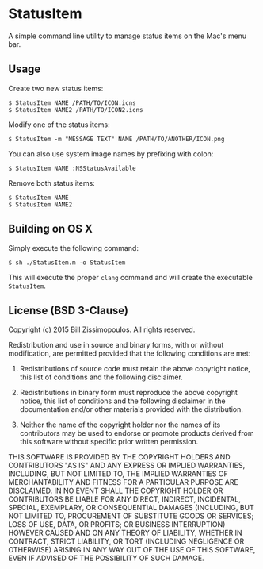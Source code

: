 # StatusItem #

A simple command line utility to manage status items on the Mac's menu bar.

## Usage ##

Create two new status items:
```
$ StatusItem NAME /PATH/TO/ICON.icns
$ StatusItem NAME2 /PATH/TO/ICON2.icns
```

Modify one of the status items:
```
$ StatusItem -m "MESSAGE TEXT" NAME /PATH/TO/ANOTHER/ICON.png
```

You can also use system image names by prefixing with colon:
```
$ StatusItem NAME :NSStatusAvailable
```

Remove both status items:
```
$ StatusItem NAME
$ StatusItem NAME2
```

## Building on OS X ##

Simply execute the following command:
```
$ sh ./StatusItem.m -o StatusItem
```

This will execute the proper `clang` command and will create the executable `StatusItem`.

## License (BSD 3-Clause) ##

Copyright (c) 2015 Bill Zissimopoulos. All rights reserved.

Redistribution and use in source and binary forms, with or without modification, are permitted provided that the following conditions are met:

1. Redistributions of source code must retain the above copyright notice, this list of conditions and the following disclaimer.

2. Redistributions in binary form must reproduce the above copyright notice, this list of conditions and the following disclaimer in the documentation and/or other materials provided with the distribution.

3. Neither the name of the copyright holder nor the names of its contributors may be used to endorse or promote products derived from this software without specific prior written permission.

THIS SOFTWARE IS PROVIDED BY THE COPYRIGHT HOLDERS AND CONTRIBUTORS "AS IS" AND ANY EXPRESS OR IMPLIED WARRANTIES, INCLUDING, BUT NOT LIMITED TO, THE IMPLIED WARRANTIES OF MERCHANTABILITY AND FITNESS FOR A PARTICULAR PURPOSE ARE DISCLAIMED. IN NO EVENT SHALL THE COPYRIGHT HOLDER OR CONTRIBUTORS BE LIABLE FOR ANY DIRECT, INDIRECT, INCIDENTAL, SPECIAL, EXEMPLARY, OR CONSEQUENTIAL DAMAGES (INCLUDING, BUT NOT LIMITED TO, PROCUREMENT OF SUBSTITUTE GOODS OR SERVICES; LOSS OF USE, DATA, OR PROFITS; OR BUSINESS INTERRUPTION) HOWEVER CAUSED AND ON ANY THEORY OF LIABILITY, WHETHER IN CONTRACT, STRICT LIABILITY, OR TORT (INCLUDING NEGLIGENCE OR OTHERWISE) ARISING IN ANY WAY OUT OF THE USE OF THIS SOFTWARE, EVEN IF ADVISED OF THE POSSIBILITY OF SUCH DAMAGE.